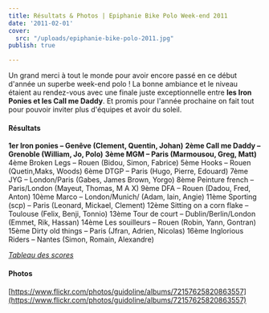 ```yaml
---
title: Résultats & Photos | Epiphanie Bike Polo Week-end 2011
date: '2011-02-01'
cover:
  src: "/uploads/epiphanie-bike-polo-2011.jpg"
publish: true

---
```

Un grand merci à tout le monde pour avoir encore passé en ce début d'année un superbe week-end polo ! La bonne ambiance et le niveau étaient au rendez-vous avec une finale juste exceptionnelle entre **les Iron Ponies et les Call me Daddy**. Et promis pour l'année prochaine on fait tout pour pouvoir inviter plus d'équipes et avoir du soleil.

#### Résultats

**1er Iron ponies – Genêve (Clement, Quentin, Johan)** **2ème Call me Daddy – Grenoble (William, Jo, Polo)** **3ème MGM – Paris (Marmousou, Greg, Matt)** 4ème Broken Legs – Rouen (Bidou, Simon, Fabrice) 5ème Hooks – Rouen (Quetin,Maks, Woods) 6ème DTGP – Paris (Hugo, Pierre, Edouard) 7ème JYG – London/Paris (Gabes, James Brown, Yorgo) 8ème Peinture french – Paris/London (Mayeut, Thomas, M A X) 9ème DFA – Rouen (Dadou, Fred, Anton) 10ème Marco – London/Munich/ (Adam, Iain, Angie) 11ème Sporting (scp) – Paris (Leonard, Mickael, Clement) 12ème Sitting on a corn flake – Toulouse (Felix, Benji, Tonnio) 13ème Tour de court – Dublin/Berlin/London (Emmet, Rik, Hassan) 14ème Les souilleurs – Rouen (Robin, Yann, Gontran) 15ème Dirty old things – Paris (Jfran, Adrien, Nicolas) 16ème Inglorious Riders – Nantes (Simon, Romain, Alexandre)

[_Tableau des scores_](https://spreadsheets.google.com/ccc?key=0Auru87o84H25dHpzRHhNUG5TX1BOMlZfQTByRmROdXc&hl=en#gid=0)

#### Photos

[https://www.flickr.com/photos/guidoline/albums/72157625820863557](https://www.flickr.com/photos/guidoline/albums/72157625820863557)